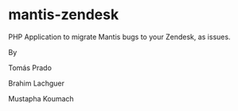 mantis-zendesk
==============

PHP Application to migrate Mantis bugs to your Zendesk, as issues.

By 

Tomás Prado

Brahim Lachguer

Mustapha Koumach

